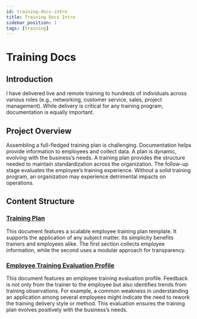 ```yaml
---
id: training-docs-intro
title: Training Docs Intro
sidebar_position: 1
tags: [training]
---
```


# Training Docs

## **Introduction**

I have delivered live and remote training to hundreds of individuals across various roles (e.g., networking, customer service, sales, project management). While delivery is critical for any training program, documentation is equally important.

## **Project Overview**

Assembling a full-fledged training plan is challenging. Documentation helps provide information to employees and collect data. A plan is dynamic, evolving with the business’s needs. A training plan provides the structure needed to maintain standardization across the organization. The follow-up stage evaluates the employee’s training experience. Without a solid training program, an organization may experience detrimental impacts on operations.

## **Content Structure**

### [Training Plan](training-plan.md)

This document features a scalable employee training plan template. It supports the application of any subject matter. Its simplicity benefits trainers and
employees alike. The first section collects employee information, while the second uses a modular approach for transparency.

### [Employee Training Evaluation Profile](employee-training-evaluation-profile.md)

This document features an employee training evaluation profile. Feedback is not only from the trainer to the employee but also identifies trends from training observations. For example, a common weakness in understanding an application among several employees might indicate the need to rework the training delivery style or method. This evaluation ensures the training plan evolves positively with the business’s needs.

